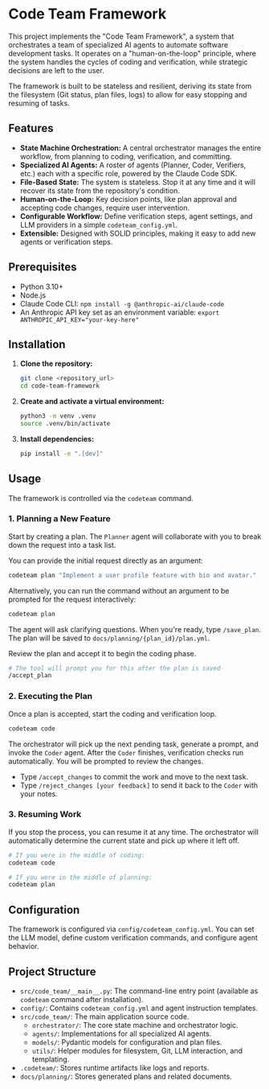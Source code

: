 # Code Team Framework

This project implements the "Code Team Framework", a system that orchestrates a team of specialized AI agents to automate software development tasks. It operates on a "human-on-the-loop" principle, where the system handles the cycles of coding and verification, while strategic decisions are left to the user.

The framework is built to be stateless and resilient, deriving its state from the filesystem (Git status, plan files, logs) to allow for easy stopping and resuming of tasks.

## Features

- **State Machine Orchestration:** A central orchestrator manages the entire workflow, from planning to coding, verification, and committing.
- **Specialized AI Agents:** A roster of agents (Planner, Coder, Verifiers, etc.) each with a specific role, powered by the Claude Code SDK.
- **File-Based State:** The system is stateless. Stop it at any time and it will recover its state from the repository's condition.
- **Human-on-the-Loop:** Key decision points, like plan approval and accepting code changes, require user intervention.
- **Configurable Workflow:** Define verification steps, agent settings, and LLM providers in a simple `codeteam_config.yml`.
- **Extensible:** Designed with SOLID principles, making it easy to add new agents or verification steps.

## Prerequisites

- Python 3.10+
- Node.js
- Claude Code CLI: `npm install -g @anthropic-ai/claude-code`
- An Anthropic API key set as an environment variable: `export ANTHROPIC_API_KEY="your-key-here"`

## Installation

1.  **Clone the repository:**
    ```bash
    git clone <repository_url>
    cd code-team-framework
    ```

2.  **Create and activate a virtual environment:**
    ```bash
    python3 -m venv .venv
    source .venv/bin/activate
    ```

3.  **Install dependencies:**
    ```bash
    pip install -e ".[dev]"
    ```

## Usage

The framework is controlled via the `codeteam` command.

### 1. Planning a New Feature

Start by creating a plan. The `Planner` agent will collaborate with you to break down the request into a task list.

You can provide the initial request directly as an argument:
```bash
codeteam plan "Implement a user profile feature with bio and avatar."
```

Alternatively, you can run the command without an argument to be prompted for the request interactively:
```bash
codeteam plan
```
The agent will ask clarifying questions. When you're ready, type `/save_plan`. The plan will be saved to `docs/planning/{plan_id}/plan.yml`.

Review the plan and accept it to begin the coding phase.

```bash
# The tool will prompt you for this after the plan is saved
/accept_plan
```

### 2. Executing the Plan

Once a plan is accepted, start the coding and verification loop.

```bash
codeteam code
```

The orchestrator will pick up the next pending task, generate a prompt, and invoke the `Coder` agent. After the `Coder` finishes, verification checks run automatically. You will be prompted to review the changes.

-   Type `/accept_changes` to commit the work and move to the next task.
-   Type `/reject_changes [your feedback]` to send it back to the `Coder` with your notes.

### 3. Resuming Work

If you stop the process, you can resume it at any time. The orchestrator will automatically determine the current state and pick up where it left off.

```bash
# If you were in the middle of coding:
codeteam code

# If you were in the middle of planning:
codeteam plan
```

## Configuration

The framework is configured via `config/codeteam_config.yml`. You can set the LLM model, define custom verification commands, and configure agent behavior.

## Project Structure

-   `src/code_team/__main__.py`: The command-line entry point (available as `codeteam` command after installation).
-   `config/`: Contains `codeteam_config.yml` and agent instruction templates.
-   `src/code_team/`: The main application source code.
    -   `orchestrator/`: The core state machine and orchestrator logic.
    -   `agents/`: Implementations for all specialized AI agents.
    -   `models/`: Pydantic models for configuration and plan files.
    -   `utils/`: Helper modules for filesystem, Git, LLM interaction, and templating.
-   `.codeteam/`: Stores runtime artifacts like logs and reports.
-   `docs/planning/`: Stores generated plans and related documents.
